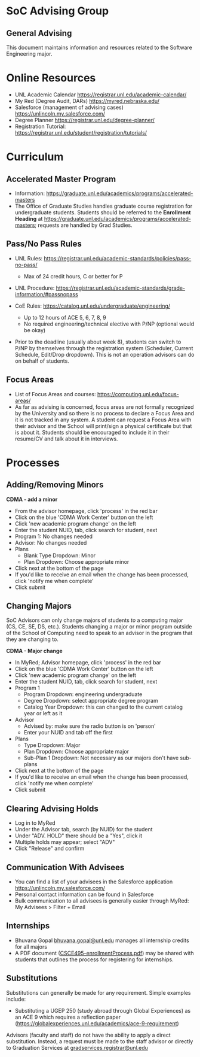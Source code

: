 # SoC Advising Group
## General Advising

This document maintains information and resources related to the
Software Engineering major.

# Online Resources

* UNL Academic Calendar <https://registrar.unl.edu/academic-calendar/>
* My Red (Degree Audit, DARs) <https://myred.nebraska.edu/>
* Salesforce (management of advising cases) <https://unlincoln.my.salesforce.com/>
* Degree Planner <https://registrar.unl.edu/degree-planner/>
* Registration Tutorial: <https://registrar.unl.edu/student/registration/tutorials/>

# Curriculum

## Accelerated Master Program

* Information: <https://graduate.unl.edu/academics/programs/accelerated-masters>
* The Office of Graduate Studies handles graduate course registration for undergraduate students.
  Students should be referred to the **Enrollment Heading** at
  <https://graduate.unl.edu/academics/programs/accelerated-masters>; requests are
  handled by Grad Studies.
  
## Pass/No Pass Rules

* UNL Rules: https://registrar.unl.edu/academic-standards/policies/pass-no-pass/

  * Max of 24 credit hours, C or better for P

* UNL Procedure: https://registrar.unl.edu/academic-standards/grade-information/#passnopass

* CoE Rules: https://catalog.unl.edu/undergraduate/engineering/

  * Up to 12 hours of ACE 5, 6, 7, 8, 9
  * No required engineering/technical elective with P/NP (optional would be okay)

* Prior to the deadline (usually about week 8), students can switch to P/NP
by themselves through the registration system (Scheduler, Current Schedule,
Edit/Drop dropdown).  This is not an operation advisors can do on behalf of
students.


## Focus Areas

* List of Focus Areas and courses: <https://computing.unl.edu/focus-areas/>
* As far as advising is concerned, focus areas are not formally recognized by the
  University and so there is no process to declare a Focus Area and it is
  not tracked in any system.  A student can request a Focus Area with their
  advisor and the School will print/sign a physical certificate but that is
  about it.  Students should be encouraged to include it in their resume/CV
  and talk about it in interviews.



# Processes

## Adding/Removing Minors

**CDMA - add a minor**
  * From the advisor homepage, click 'process' in the red bar
  * Click on the blue 'CDMA Work Center' button on the left
  * Click 'new academic program change' on the left
  * Enter the student NUID, tab, click search for student, next
  * Program 1: No changes needed
  * Advisor: No changes needed
  * Plans
    * Blank Type Dropdown: Minor
    * Plan Dropdown: Choose appropriate minor
  * Click next at the bottom of the page
  * If you'd like to receive an email when the change has been processed, click 'notify me when complete'
  * Click submit

## Changing Majors

SoC Advisors can only change majors of students *to* a computing major
(CS, CE, SE, DS, etc.).  Students changing a major or minor program outside
of the School of Computing need to speak to an advisor in the program that
they are changing to.

**CDMA - Major change**
  * In MyRed; Advisor homepage, click 'process' in the red bar
  * Click on the blue 'CDMA Work Center' button on the left
  * Click 'new academic program change' on the left
  * Enter the student NUID, tab, click search for student, next
  * Program 1
    * Program Dropdown: engineering undergraduate
    * Degree Dropdown: select appropriate degree program
    * Catalog Year Dropdown: this can changed to the current catalog year or left as it
  * Advisor
    * Advised by: make sure the radio button is on 'person'
    * Enter your NUID and tab off the first
  * Plans
    * Type Dropdown: Major
    * Plan Dropdown: Choose appropriate major
    * Sub-Plan 1 Dropdown: Not necessary as our majors don't have sub-plans
  * Click next at the bottom of the page
  * If you'd like to receive an email when the change has been processed, click 'notify me when complete'
  * Click submit

## Clearing Advising Holds

  * Log in to MyRed
  * Under the Advisor tab, search (by NUID) for the student
  * Under "ADV. HOLD" there should be a "Yes", click it
  * Multiple holds may appear; select "ADV"
  * Click "Release" and confirm

## Communication With Advisees

  * You can find a list of your advisees in the Salesforce application
    <https://unlincoln.my.salesforce.com/>
  * Personal contact information can be found in Salesforce
  * Bulk communication to all advisees is generally easier through
    MyRed: My Advisees > Filter + Email

## Internships

  * Bhuvana Gopal <bhuvana.gopal@unl.edu> manages all internship credits
    for all majors
  * A PDF document ([CSCE495-enrollmentProcess.pdf](./documents/CSCE495-enrollmentProcess.pdf))
    may be shared with students that outlines the process for registering
    for internships.

## Substitutions

Substitutions can generally be made for any requirement.  Simple examples include:

  * Substituting a UGEP 250 (study abroad through Global Experiences) as an ACE 9
    which requires a reflection paper (https://globalexperiences.unl.edu/academics/ace-9-requirement)

Advisors (faculty and staff) do not have the ability to apply a direct substitution.
Instead, a request must be made to the staff advisor or directly to
Graduation Services at <gradservices.registrar@unl.edu>
